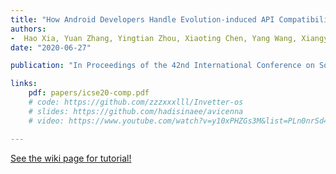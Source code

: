 ```yaml
---
title: "How Android Developers Handle Evolution-induced API Compatibility Issues: A Large-scale Study"
authors:
-  Hao Xia, Yuan Zhang, Yingtian Zhou, Xiaoting Chen, Yang Wang, Xiangyu Zhang, Shuaishuai Cui, Geng Hong, Xiaohan Zhang, Min Yang and Zhemin Yang
date: "2020-06-27"

publication: "In Proceedings of the 42nd International Conference on Software Engineering (ACM ICSE'20, CCF-A)"

links:
    pdf: papers/icse20-comp.pdf
    # code: https://github.com/zzzxxxlll/Invetter-os
    # slides: https://github.com/hadisinaee/avicenna
    # video: https://www.youtube.com/watch?v=y10xPHZGs3M&list=PLn0nrSd4xjjbyUeai0oevMrT8_IwnBo4R

---
```



[See the wiki page for tutorial!](https://github.com/hadisinaee/avicenna/wiki)


